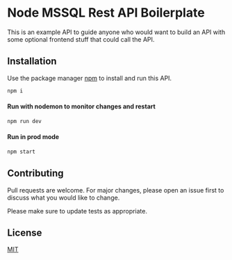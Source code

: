 # Node MSSQL Rest API Boilerplate 

This is an example API to guide anyone who would want to build an API with some optional frontend stuff that could call the API. 

## Installation

Use the package manager [npm](https://docs.npmjs.com/downloading-and-installing-node-js-and-npm) to install and run this API.

```bash
npm i
```

#### Run with nodemon to monitor changes and restart

```bash
npm run dev
```
#### Run in prod mode

```bash
npm start
```

## Contributing
Pull requests are welcome. For major changes, please open an issue first to discuss what you would like to change.

Please make sure to update tests as appropriate.

## License
[MIT](https://choosealicense.com/licenses/mit/)